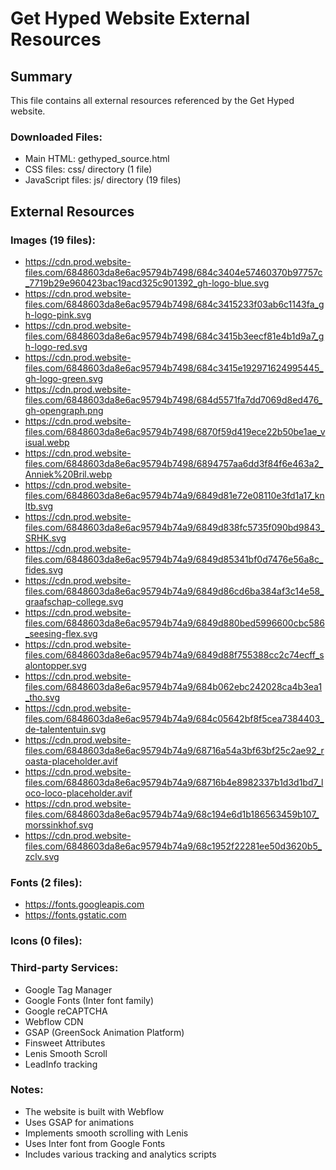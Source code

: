 # Get Hyped Website External Resources

## Summary
This file contains all external resources referenced by the Get Hyped website.

### Downloaded Files:
- Main HTML: gethyped_source.html
- CSS files: css/ directory (1 file)
- JavaScript files: js/ directory (19 files)

## External Resources

### Images (19 files):
- https://cdn.prod.website-files.com/6848603da8e6ac95794b7498/684c3404e57460370b97757c_7719b29e960423bac19acd325c901392_gh-logo-blue.svg
- https://cdn.prod.website-files.com/6848603da8e6ac95794b7498/684c3415233f03ab6c1143fa_gh-logo-pink.svg
- https://cdn.prod.website-files.com/6848603da8e6ac95794b7498/684c3415b3eecf81e4b1d9a7_gh-logo-red.svg
- https://cdn.prod.website-files.com/6848603da8e6ac95794b7498/684c3415e192971624995445_gh-logo-green.svg
- https://cdn.prod.website-files.com/6848603da8e6ac95794b7498/684d5571fa7dd7069d8ed476_gh-opengraph.png
- https://cdn.prod.website-files.com/6848603da8e6ac95794b7498/6870f59d419ece22b50be1ae_visual.webp
- https://cdn.prod.website-files.com/6848603da8e6ac95794b7498/6894757aa6dd3f84f6e463a2_Anniek%20Bril.webp
- https://cdn.prod.website-files.com/6848603da8e6ac95794b74a9/6849d81e72e08110e3fd1a17_knltb.svg
- https://cdn.prod.website-files.com/6848603da8e6ac95794b74a9/6849d838fc5735f090bd9843_SRHK.svg
- https://cdn.prod.website-files.com/6848603da8e6ac95794b74a9/6849d85341bf0d7476e56a8c_fides.svg
- https://cdn.prod.website-files.com/6848603da8e6ac95794b74a9/6849d86cd6ba384af3c14e58_graafschap-college.svg
- https://cdn.prod.website-files.com/6848603da8e6ac95794b74a9/6849d880bed5996600cbc586_seesing-flex.svg
- https://cdn.prod.website-files.com/6848603da8e6ac95794b74a9/6849d88f755388cc2c74ecff_salontopper.svg
- https://cdn.prod.website-files.com/6848603da8e6ac95794b74a9/684b062ebc242028ca4b3ea1_tho.svg
- https://cdn.prod.website-files.com/6848603da8e6ac95794b74a9/684c05642bf8f5cea7384403_de-talententuin.svg
- https://cdn.prod.website-files.com/6848603da8e6ac95794b74a9/68716a54a3bf63bf25c2ae92_roasta-placeholder.avif
- https://cdn.prod.website-files.com/6848603da8e6ac95794b74a9/68716b4e8982337b1d3d1bd7_loco-loco-placeholder.avif
- https://cdn.prod.website-files.com/6848603da8e6ac95794b74a9/68c194e6d1b186563459b107_morssinkhof.svg
- https://cdn.prod.website-files.com/6848603da8e6ac95794b74a9/68c1952f22281ee50d3620b5_zclv.svg

### Fonts (2 files):
- https://fonts.googleapis.com
- https://fonts.gstatic.com

### Icons (0 files):

### Third-party Services:
- Google Tag Manager
- Google Fonts (Inter font family)
- Google reCAPTCHA
- Webflow CDN
- GSAP (GreenSock Animation Platform)
- Finsweet Attributes
- Lenis Smooth Scroll
- LeadInfo tracking

### Notes:
- The website is built with Webflow
- Uses GSAP for animations
- Implements smooth scrolling with Lenis
- Uses Inter font from Google Fonts
- Includes various tracking and analytics scripts
